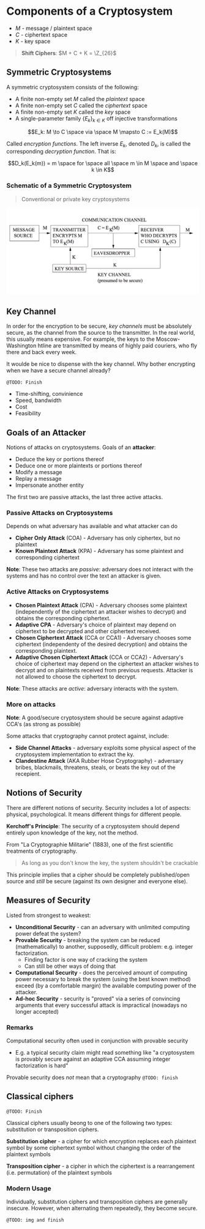 # Components of a Cryptosystem
* $`M`$ - message / plaintext space
* $`C`$ - ciphertext space
* $`K`$ - key space

> **Shift Ciphers**: $`M + C + K = \Z_{26}`$

## Symmetric Cryptosystems
A symmetric cryptosystem consists of the following:
* A finite non-empty set $`M`$ called the *plaintext* space
* A finite non-empty set $`C`$ called the *ciphertext*  space
* A finite non-empty set $`K`$ called the *key* space
* A single-parameter family $`\{E_k\}_{k \in K}`$ off injective transformations

```math
E_k: M \to C \space via \space M \mapsto C := E_k(M)
```

Called *encryption functions*. The left inverse $`E_k`$, denoted $`D_k`$, is called the corresponding *decryption function*. That is:

```math
D_k(E_k(m)) = m \space for \space all \space m \in M \space and \space k \in K
```

### Schematic of a Symmetric Cryptosystem

> Conventional or private key cryptosystems

![Schematic of a symmetric cryptosystem](cpsc418/img/lec03/01_symmetric_cryptosystem.png)

## Key Channel
In order for the encryption to be secure, *key channels* must be absolutely secure, as the channel from the source to the transmitter. In the real world, this usually means expensive. For example, the keys to the Moscow-Washington htline are transmitted by means of highly paid couriers, who fly there and back every week.

It woulde be nice to dispense with the key channel. Why bother encrypting when we have a secure channel already?

```
@TODO: Finish
```

* Time-shifting, convinience
* Speed, bandwidth
* Cost
* Feasibility

## Goals of an Attacker
Notions of attacks on cryptosystems. Goals of an **attacker**:
* Deduce the key or portions thereof
* Deduce one or more plaintexts or portions thereof
* Modify a message
* Replay a message
* Impersonate another entity

The first two are passive attacks, the last three active attacks.

### Passive Attacks on Cryptosystems
Depends on what adversary has available and what attacker can do

* **Cipher Only Attack** (COA) - Adversary has only ciphertex, but no plaintext
* **Known Plaintext Attack** (KPA) - Adversary has some plaintext and corresponding ciphertext

**Note**: These two attacks are *passive*: adversary does not interact with the systems and has no control over the text an attacker is given.

### Active Attacks on Cryptosystems
* **Chosen Plaintext Attack** (CPA) - Adversary chooses some plaintext (independently of the ciphertext an attacker wishes to decrypt) and obtains the corresponding ciphertext.
* **Adaptive CPA** - Adversary's choice of plaintext may depend on ciphertext to be decrypted and other ciphertext received.
* **Chosen Ciphertext Attack** (CCA or CCA1) - Adversary chooses some ciphertext (independenty of the desired decryption) and obtains the corresponding plaintext.
* **Adaptive Chosen Ciphertext Attack** (CCA or CCA2) - Adversary's choice of ciphertext may depend on the ciphertext an attacker wishes to decrypt and on plaintexts received from previous requests. Attacker is not allowed to choose the ciphertext to decrypt.

**Note**: These attacks are *active*: adversary interacts with the system.

### More on attacks
**Note**: A good/secure cryptosystem should be secure against adaptive CCA's (as strong as possible)

Some attacks that cryptography cannot protect against, include:
* **Side Channel Attacks** - adversary exploits some physical aspect of the cryptosystem implementation to extract the ky.
* **Clandestine Attack** (AKA Rubber Hose Cryptography) - adversary bribes, blackmails, threatens, steals, or beats the key out of the recepient.

## Notions of Security
There are different notions of security. Security includes a lot of aspects: physical, psychological. It means different things for different people.

**Kerchoff's Principle**:
The security of a cryptosystem should depend entirely upon knowledge of the key, not the method.

From "La Cryptographie Militarie" (1883), one of the first scientific treatments of cryptography.

> As long as you don't know the key, the system shouldn't be crackable

This principle implies that a cipher should be completely published/open source and *still* be secure (against its own designer and everyone else).

## Measures of Security
Listed from strongest to weakest:
* **Unconditional Security** - can an adversary with unlimited computing power defeat the system?
* **Provable Security** - breaking the system can be reduced (mathematically) to another, supposedly, difficult problem: e.g. integer factorization.
    * Finding factor is one way of cracking the system
    * Can still be other ways of doing that
* **Computational Security** - does the perceived amount of computing power necessary to break the system (using the best known method) exceed (by a comfortable margin) the available computing power of the attacker.
* **Ad-hoc Security** - security is "proved" via a series of convincing arguments that every successful attack is impractical (nowadays no longer accepted)

### Remarks
Computational security often used in conjunction with provable security
* E.g. a typical security claim might read something like "a cryptosystem is provably secure against an adaptive CCA assuming integer factorization is hard"

Provable security does *not* mean that a cryptography `@TODO: finish`

## Classical ciphers
```
@TODO: Finish
```
Classical ciphers usually beong to one of the following two types: substitution or transposition ciphers.

**Substitution cipher** - a cipher for which encryption replaces each plaintext symbol by some ciphertext symbol without changing the order of the plaintext symbols

**Transposition cipher** - a cipher in which the ciphertext is a rearrangement (i.e. permutation) of the plaintext symbols

### Modern Usage
Individually, substitution ciphers and transposition ciphers are generally insecure. However, when alternating them repeatedly, they become secure.

```
@TODO: img and finish
```
